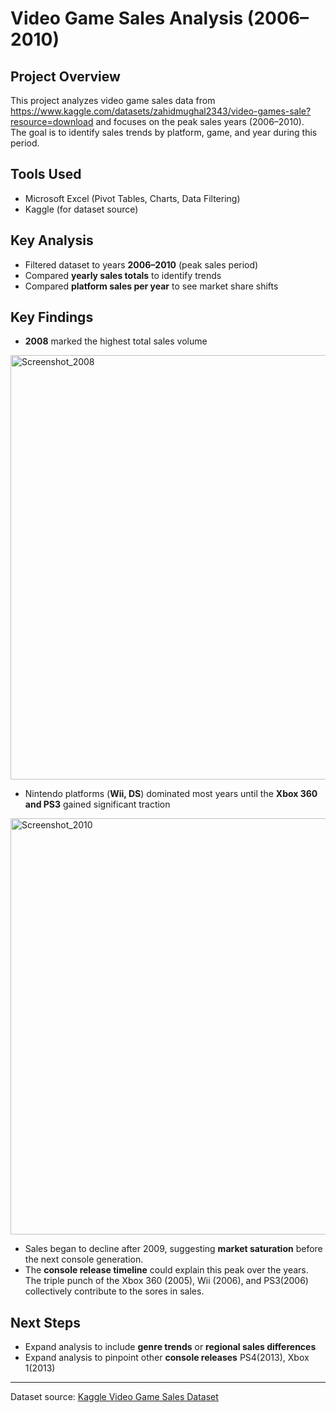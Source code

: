 # Video Game Sales Analysis (2006–2010)

## Project Overview
This project analyzes video game sales data from https://www.kaggle.com/datasets/zahidmughal2343/video-games-sale?resource=download and focuses on the peak sales years (2006–2010).  
The goal is to identify sales trends by platform, game, and year during this period.

## Tools Used
- Microsoft Excel (Pivot Tables, Charts, Data Filtering)
- Kaggle (for dataset source)

## Key Analysis
- Filtered dataset to years **2006–2010** (peak sales period)
- Compared **yearly sales totals** to identify trends
- Compared **platform sales per year** to see market share shifts

## Key Findings

- **2008** marked the highest total sales volume
<img width="1712" height="679" alt="Screenshot_2008" src="https://github.com/user-attachments/assets/c77d4c53-479a-4e80-83cf-8cacca23e21d" />

- Nintendo platforms (**Wii, DS**) dominated most years until the **Xbox 360 and PS3** gained significant traction
<img width="1714" height="666" alt="Screenshot_2010" src="https://github.com/user-attachments/assets/7b7524a0-4a33-4648-9613-3f1c67577010" />

- Sales began to decline after 2009, suggesting **market saturation** before the next console generation.
- The **console release timeline** could explain this peak over the years. The triple punch of the Xbox 360 (2005), Wii (2006), and PS3(2006) collectively contribute to the sores in sales.

## Next Steps
- Expand analysis to include **genre trends** or **regional sales differences**
- Expand analysis to pinpoint other **console releases** PS4(2013), Xbox 1(2013)

---

Dataset source: [Kaggle Video Game Sales Dataset](https://www.kaggle.com/datasets/zahidmughal2343/video-games-sale?resource=download)
